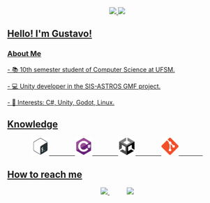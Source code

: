 
<div align="center">
  <a href="https://github.com/Guglis02">
  <img height="150em" src="https://github-readme-stats.vercel.app/api?username=Guglis02&show_icons=true&theme=dracula&include_all_commits=true&count_private=true"/>
  <img height="150em" src="https://github-readme-stats.vercel.app/api/top-langs/?username=Guglis02&layout=compact&langs_count=7&theme=dracula"/>
</div>

## Hello! I'm Gustavo!
  
### About Me
<div style="display: inline_block"  >
<p> - 📚 10th semester student of Computer Science at UFSM. </p>
<p> - 💻 Unity developer in the SIS-ASTROS GMF project. </p>
<p> - 🎯 Interests: C#, Unity, Godot, Linux. </p>   
  
  
</div>
    
## Knowledge
<div align="center">
    <img height="40" src="https://raw.githubusercontent.com/devicons/devicon/master/icons/bash/bash-original.svg">
    &nbsp;&nbsp;&nbsp;&nbsp;&nbsp;&nbsp;&nbsp;&nbsp;&nbsp;&nbsp;&nbsp;&nbsp;&nbsp;
    <img height="40" src="https://raw.githubusercontent.com/devicons/devicon/master/icons/csharp/csharp-original.svg">
    &nbsp;&nbsp;&nbsp;&nbsp;&nbsp;&nbsp;&nbsp;&nbsp;&nbsp;&nbsp;&nbsp;&nbsp;&nbsp;
    <img height="40" src="https://raw.githubusercontent.com/devicons/devicon/master/icons/unity/unity-original.svg">
    &nbsp;&nbsp;&nbsp;&nbsp;&nbsp;&nbsp;&nbsp;&nbsp;&nbsp;&nbsp;&nbsp;&nbsp;&nbsp;
    <img height="40" src="https://raw.githubusercontent.com/devicons/devicon/master/icons/git/git-original.svg">
    &nbsp;&nbsp;&nbsp;&nbsp;&nbsp;&nbsp;&nbsp;&nbsp;&nbsp;&nbsp;&nbsp;&nbsp;&nbsp;  
</div>
  
## How to reach me

<p align="center">
    <a href="mailto:gustavomf02@gmail.com">
        <img src="https://img.shields.io/badge/gmail-D14836?&style=for-the-badge&logo=gmail&logoColor=white&link=mailto:gustavomf02@gmail.com">
    </a>
    &nbsp;&nbsp;&nbsp;&nbsp;&nbsp;&nbsp;&nbsp;&nbsp;&nbsp;
    <a href="https://www.linkedin.com/in/gustavo-machado-de-freitas/">
        <img src="https://img.shields.io/badge/linkedin-%230077B5.svg?&style=for-the-badge&logo=linkedin&logoColor=white&link=https://www.linkedin.com/in/gustavo-machado-de-freitas/">
    </a>
    
</p>
   
</p>

##

